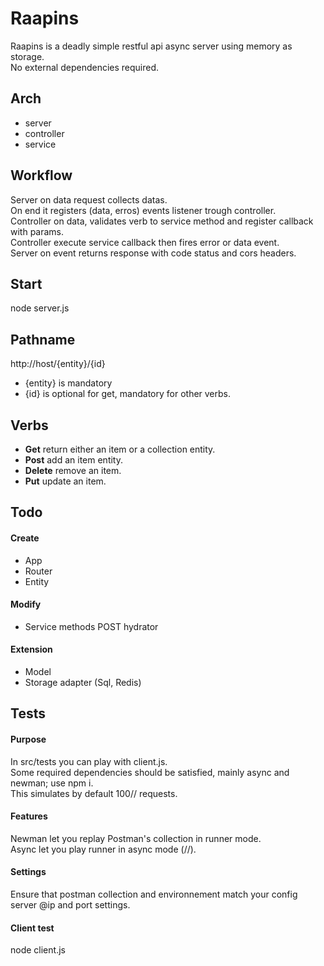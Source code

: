 # Raapins

Raapins is a deadly simple restful api async server using memory as storage.  
No external dependencies required.

## Arch

* server
* controller
* service

## Workflow

Server on data request collects datas.  
On end it registers (data, erros) events listener trough controller.  
Controller on data, validates verb to service method and register callback with params.  
Controller execute service callback then fires error or data event.  
Server on event returns response with code status and cors headers.  

## Start

node server.js

## Pathname

http://host/{entity}/{id}

* {entity} is mandatory
* {id} is optional for get, mandatory for other verbs.


## Verbs

* **Get** return either an item or a collection entity.
* **Post** add an item entity.
* **Delete** remove an item.
* **Put** update an item.

## Todo

#### Create

* App
* Router
* Entity

#### Modify

* Service methods POST hydrator

#### Extension

* Model
* Storage adapter (Sql, Redis)

## Tests

#### Purpose

In src/tests you can play with client.js.  
Some required dependencies should be satisfied, mainly async and newman; use npm i.  
This simulates by default 100// requests.

#### Features

Newman let you replay Postman's collection in runner mode.  
Async let you play runner in async mode (//).  

#### Settings

Ensure that postman collection and environnement match your config server @ip and port settings.

#### Client test

node client.js